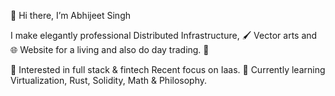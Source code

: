 👋 Hi there, I’m Abhijeet Singh

I make elegantly professional Distributed Infrastructure, 🖌️ Vector arts and 🌐 Website for a living and also do day trading. 🌈

🧐 Interested in full stack & fintech Recent focus on Iaas.
🌱 Currently learning Virtualization, Rust, Solidity, Math & Philosophy.
